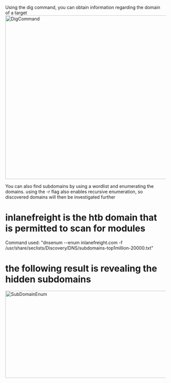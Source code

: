 Using the dig command, you can obtain information regarding the domain of a target
<img width="647" height="514" alt="DigCommand" src="https://github.com/user-attachments/assets/427314da-eb67-469b-9c30-ace32a38a974" />

You can also find subdomains by using a wordlist and enumerating the domains. using the -r flag also enables recursive enumeration, so discovered domains will then be investigated further
# inlanefreight is the htb domain that is permitted to scan for modules
Command used: "dnsenum --enum inlanefreight.com -f /usr/share/seclists/Discovery/DNS/subdomains-top1million-20000.txt"
# the following result is revealing the hidden subdomains 
<img width="692" height="274" alt="SubDomainEnum" src="https://github.com/user-attachments/assets/86b1219a-2fb0-479a-83f3-be73a0691b55" />
